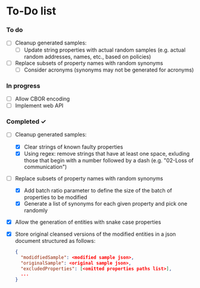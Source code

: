 # To-Do list

### To do

- [ ] Cleanup generated samples:  
  - [ ] Update string properties with actual random samples (e.g. actual random addresses, names, etc., based on policies)  
- [ ] Replace subsets of property names with random synonyms  
  - [ ] Consider acronyms (synonyms may not be generated for acronyms)  

### In progress

- [ ] Allow CBOR encoding  
- [ ] Implement web API  

### Completed ✓

- [ ] Cleanup generated samples:  
  - [x] Clear strings of known faulty properties  
  - [x] Using regex: remove strings that have at least one space, exluding those that begin with a number followed by a dash (e.g. "02-Loss of communication")  
- [ ] Replace subsets of property names with random synonyms  
  - [x] Add batch ratio parameter to define the size of the batch of properties to be modified  
  - [x] Generate a list of synonyms for each given property and pick one randomly  
- [x] Allow the generation of entities with snake case properties  
- [x] Store original cleansed versions of the modified entities in a json document structured as follows:  

  ```json
  {
    "modidfiedSample": <modified sample json>,
    "originalSample": <original sample json>,
    "excludedProperties": [<omitted properties paths list>],
    ...
  }
  ```  